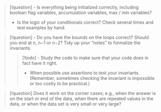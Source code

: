 > [!question] - Is everything being initialized correctly, including boolean flag variables, accumulation variables, max / min variables?
> - Is the logic of your conditionals correct? Check several times and test examples by hand.

> [!question] - Do you have the bounds on the loops correct? Should you end at n, n−1 or n−2? Tidy up your “notes” to formalize the invariants. 
>> [!todo] - Study the code to make sure that your code does in fact have it right. 
>> - When possible use assertions to test your invariants. (Remember, sometimes checking the invariant is impossible or too costly to be practical.)

> [!question] Does it work on the corner cases; e.g., when the answer is on the start or end of the data, when there are repeated values in the data, or when the data set is very small or very large?